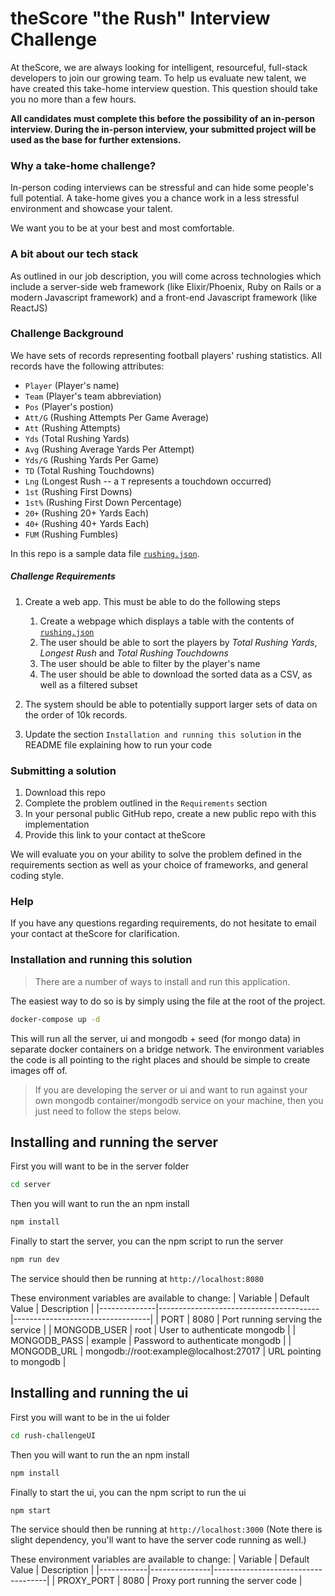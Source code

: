 # theScore "the Rush" Interview Challenge

At theScore, we are always looking for intelligent, resourceful, full-stack developers to join our growing team. To help us evaluate new talent, we have created this take-home interview question. This question should take you no more than a few hours.

**All candidates must complete this before the possibility of an in-person interview. During the in-person interview, your submitted project will be used as the base for further extensions.**

### Why a take-home challenge?

In-person coding interviews can be stressful and can hide some people's full potential. A take-home gives you a chance work in a less stressful environment and showcase your talent.

We want you to be at your best and most comfortable.

### A bit about our tech stack

As outlined in our job description, you will come across technologies which include a server-side web framework (like Elixir/Phoenix, Ruby on Rails or a modern Javascript framework) and a front-end Javascript framework (like ReactJS)

### Challenge Background

We have sets of records representing football players' rushing statistics. All records have the following attributes:

- `Player` (Player's name)
- `Team` (Player's team abbreviation)
- `Pos` (Player's postion)
- `Att/G` (Rushing Attempts Per Game Average)
- `Att` (Rushing Attempts)
- `Yds` (Total Rushing Yards)
- `Avg` (Rushing Average Yards Per Attempt)
- `Yds/G` (Rushing Yards Per Game)
- `TD` (Total Rushing Touchdowns)
- `Lng` (Longest Rush -- a `T` represents a touchdown occurred)
- `1st` (Rushing First Downs)
- `1st%` (Rushing First Down Percentage)
- `20+` (Rushing 20+ Yards Each)
- `40+` (Rushing 40+ Yards Each)
- `FUM` (Rushing Fumbles)

In this repo is a sample data file [`rushing.json`](/rushing.json).

##### Challenge Requirements

1. Create a web app. This must be able to do the following steps
   1. Create a webpage which displays a table with the contents of [`rushing.json`](/rushing.json)
   2. The user should be able to sort the players by _Total Rushing Yards_, _Longest Rush_ and _Total Rushing Touchdowns_
   3. The user should be able to filter by the player's name
   4. The user should be able to download the sorted data as a CSV, as well as a filtered subset
2. The system should be able to potentially support larger sets of data on the order of 10k records.

3. Update the section `Installation and running this solution` in the README file explaining how to run your code

### Submitting a solution

1. Download this repo
2. Complete the problem outlined in the `Requirements` section
3. In your personal public GitHub repo, create a new public repo with this implementation
4. Provide this link to your contact at theScore

We will evaluate you on your ability to solve the problem defined in the requirements section as well as your choice of frameworks, and general coding style.

### Help

If you have any questions regarding requirements, do not hesitate to email your contact at theScore for clarification.

### Installation and running this solution

> There are a number of ways to install and run this application.

The easiest way to do so is by simply using the file at the root of the project.

```bash
docker-compose up -d
```

This will run all the server, ui and mongodb + seed (for mongo data) in separate docker containers on a bridge network. The environment variables the code is all pointing to the right places and should be simple to create images off of.

> If you are developing the server or ui and want to run against your own mongodb container/mongodb service on your machine, then you just need to follow the steps below.

## Installing and running the server

First you will want to be in the server folder

```bash
cd server
```

Then you will want to run the an npm install

```bash
npm install
```

Finally to start the server, you can the npm script to run the server

```bash
npm run dev
```

The service should then be running at `http://localhost:8080`

These environment variables are available to change:
| Variable | Default Value | Description |
|--------------|----------------------------------------|----------------------------------|
| PORT | 8080 | Port running serving the service |
| MONGODB_USER | root | User to authenticate mongodb |
| MONGODB_PASS | example | Password to authenticate mongodb |
| MONGODB_URL | mongodb://root:example@localhost:27017 | URL pointing to mongodb |

## Installing and running the ui

First you will want to be in the ui folder

```bash
cd rush-challengeUI
```

Then you will want to run the an npm install

```bash
npm install
```

Finally to start the ui, you can the npm script to run the ui

```bash
npm start
```

The service should then be running at `http://localhost:3000` (Note there is slight dependency, you'll want to have the server code running as well.)

These environment variables are available to change:
| Variable | Default Value | Description |
|------------|---------------|------------------------------------|
| PROXY_PORT | 8080 | Proxy port running the server code |
